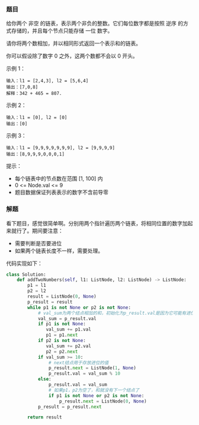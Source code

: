 ### 题目
给你两个 非空 的链表，表示两个非负的整数。它们每位数字都是按照 逆序 的方式存储的，并且每个节点只能存储 一位 数字。

请你将两个数相加，并以相同形式返回一个表示和的链表。

你可以假设除了数字 0 之外，这两个数都不会以 0 开头。

示例 1：
```
输入：l1 = [2,4,3], l2 = [5,6,4]
输出：[7,0,8]
解释：342 + 465 = 807.
```

示例 2：
```
输入：l1 = [0], l2 = [0]
输出：[0]
```

示例 3：
```
输入：l1 = [9,9,9,9,9,9,9], l2 = [9,9,9,9]
输出：[8,9,9,9,0,0,0,1]
```
 

提示：
- 每个链表中的节点数在范围 [1, 100] 内
- 0 <= Node.val <= 9
- 题目数据保证列表表示的数字不含前导零

### 解题
看下题目，感觉很简单啊。分别用两个指针遍历两个链表，将相同位置的数字加起来就行了。期间要注意：
- 需要判断是否要进位
- 如果两个链表长度不一样，需要处理。

代码实现如下：

```py
class Solution:
    def addTwoNumbers(self, l1: ListNode, l2: ListNode) -> ListNode:
        p1 = l1
        p2 = l2
        result = ListNode(0, None)
        p_result = result
        while p1 is not None or p2 is not None:
            # val_sum为两个结点相加的和，初始化为p_result.val是因为它可能有进位的值。
            val_sum = p_result.val
            if p1 is not None:
               val_sum += p1.val
               p1 = p1.next
            if p2 is not None:
               val_sum += p2.val
               p2 = p2.next
            if val_sum >= 10:
                # next结点用于存放进位的值
                p_result.next = ListNode(1, None)
                p_result.val = val_sum % 10
            else:
                p_result.val = val_sum
                # 如果p1，p2为空了，和就没有下一个结点了
                if p1 is not None or p2 is not None:
                    p_result.next = ListNode(0, None)
            p_result = p_result.next

        return result
```